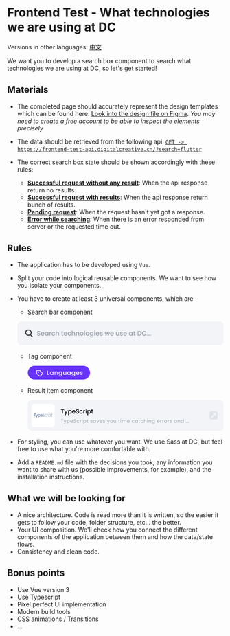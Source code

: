 # Frontend Test - What technologies we are using at DC

Versions in other languages: [中文](./README-ZH.md)

We want you to develop a search box component to search what technologies we are using at DC, so let's get started!

## Materials

- The completed page should accurately represent the design templates which can be found here: [Look into the design file on Figma](https://www.figma.com/file/mcHQ3hMUG0fmgWVh6QPUlv/Frontend-test-What-technologies-we-are-using-at-DC?node-id=71%3A377). *You may need to create a free account to be able to inspect the elements precisely*

- The data should be retrieved from the following api: [`GET -> https://frontend-test-api.digitalcreative.cn/?search=flutter`](https://frontend-test-api.digitalcreative.cn/?search=flutter)

- The correct search box state should be shown accordingly with these rules:
  - [**Successful request without any result**](./assets/examples/has-no-result.png): When the api response return no results.
  - [**Successful request with results**](./assets/examples/has-results.png): When the api response return bunch of results.
  - [**Pending request**](./assets/examples/searching.png): When the request hasn't yet got a response.
  - [**Error while searching**](./assets/examples/error-while-searching.png): When there is an error responded from server or the requested time out.

## Rules

- The application has to be developed using `Vue`.

- Split your code into logical reusable components. We want to see how you isolate your components.

- You have to create at least 3 universal components, which are

  

  -  Search bar component

    ![Search bar](./assets/examples/component-search-bar.png)

     

  - Tag component

    ![Tag](./assets/examples/component-tag.png)

    

  - Result item component

    ![Result item](./assets/examples/component-result-item.png)

    

- For styling, you can use whatever you want. We use Sass at DC, but feel free to use what you're more comfortable with.

- Add a `README.md` file with the decisions you took, any information you want to share with us (possible improvements, for example), and the installation instructions.

## What we will be looking for

- A nice architecture. Code is read more than it is written, so the easier it gets to follow your code, folder structure, etc... the better.
- Your UI composition. We'll check how you connect the different components of the application between them and how the data/state flows.
- Consistency and clean code.

## Bonus points

- Use Vue version 3
- Use Typescript
- Pixel perfect UI implementation
- Modern build tools
- CSS animations / Transitions
- ...
